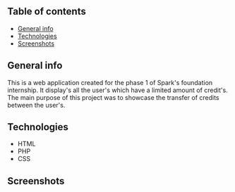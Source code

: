 ## Table of contents
- [General info](#general-info)
- [Technologies](#technologies)
- [Screenshots](#screenshots)

## General info
This is a web application created for the phase 1 of Spark's foundation internship. It display's all the user's which have a limited amount of credit's. The main purpose of this project was to showcase the transfer of credits between the user's.

## Technologies
- HTML
- PHP
- CSS

## Screenshots

